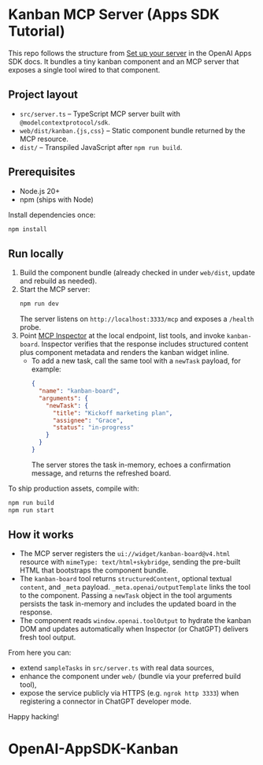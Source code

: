 # Kanban MCP Server (Apps SDK Tutorial)

This repo follows the structure from [Set up your server](https://developers.openai.com/apps-sdk/build/mcp-server) in the OpenAI Apps SDK docs. It bundles a tiny kanban component and an MCP server that exposes a single tool wired to that component.

## Project layout

- `src/server.ts` – TypeScript MCP server built with `@modelcontextprotocol/sdk`.
- `web/dist/kanban.{js,css}` – Static component bundle returned by the MCP resource.
- `dist/` – Transpiled JavaScript after `npm run build`.

## Prerequisites

- Node.js 20+
- npm (ships with Node)

Install dependencies once:

```bash
npm install
```

## Run locally

1. Build the component bundle (already checked in under `web/dist`, update and rebuild as needed).
2. Start the MCP server:
   ```bash
   npm run dev
   ```
   The server listens on `http://localhost:3333/mcp` and exposes a `/health` probe.
3. Point [MCP Inspector](https://modelcontextprotocol.io/docs/tools/inspector) at the local endpoint, list tools, and invoke `kanban-board`. Inspector verifies that the response includes structured content plus component metadata and renders the kanban widget inline.
   - To add a new task, call the same tool with a `newTask` payload, for example:
     ```json
     {
       "name": "kanban-board",
       "arguments": {
         "newTask": {
           "title": "Kickoff marketing plan",
           "assignee": "Grace",
           "status": "in-progress"
         }
       }
     }
     ```
     The server stores the task in-memory, echoes a confirmation message, and returns the refreshed board.

To ship production assets, compile with:

```bash
npm run build
npm run start
```

## How it works

- The MCP server registers the `ui://widget/kanban-board@v4.html` resource with `mimeType: text/html+skybridge`, sending the pre-built HTML that bootstraps the component bundle.
- The `kanban-board` tool returns `structuredContent`, optional textual `content`, and `_meta` payload. `_meta.openai/outputTemplate` links the tool to the component. Passing a `newTask` object in the tool arguments persists the task in-memory and includes the updated board in the response.
- The component reads `window.openai.toolOutput` to hydrate the kanban DOM and updates automatically when Inspector (or ChatGPT) delivers fresh tool output.

From here you can:

- extend `sampleTasks` in `src/server.ts` with real data sources,
- enhance the component under `web/` (bundle via your preferred build tool),
- expose the service publicly via HTTPS (e.g. `ngrok http 3333`) when registering a connector in ChatGPT developer mode.

Happy hacking!
# OpenAI-AppSDK-Kanban
